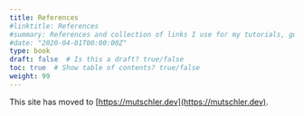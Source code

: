 ```yaml
---
title: References
#linktitle: References
#summary: References and collection of links I use for my tutorials, guides and notes.
#date: "2020-04-01T00:00:00Z"
type: book
draft: false  # Is this a draft? true/false
toc: true  # Show table of contents? true/false
weight: 99
---
```

This site has moved to [https://mutschler.dev](https://mutschler.dev).